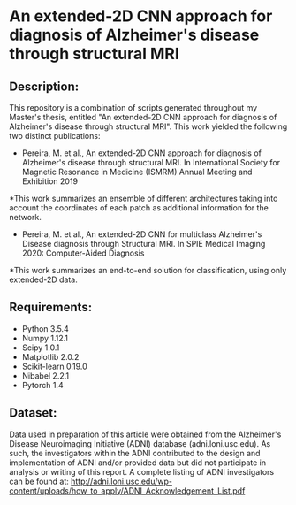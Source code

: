 # An extended-2D CNN approach for diagnosis of Alzheimer's disease through structural MRI

## Description:
This repository is a combination of scripts generated throughout my Master's thesis, entitled "An extended-2D CNN approach for diagnosis of Alzheimer's disease through structural MRI". This work yielded the following two distinct publications:

- Pereira, M. et al., An extended-2D CNN approach for diagnosis of Alzheimer's disease through structural MRI. In International Society for Magnetic Resonance in Medicine (ISMRM) Annual Meeting and Exhibition 2019

*This work summarizes an ensemble of different architectures taking into account the coordinates of each patch as additional information for the network.

- Pereira, M. et al., An extended-2D CNN for multiclass Alzheimer's Disease diagnosis through Structural MRI. In SPIE Medical Imaging 2020: Computer-Aided Diagnosis

*This work summarizes an end-to-end solution for classification, using only extended-2D data.

## Requirements:
- Python 3.5.4
- Numpy 1.12.1
- Scipy 1.0.1
- Matplotlib 2.0.2
- Scikit-learn 0.19.0
- Nibabel 2.2.1
- Pytorch 1.4

## Dataset:
Data used in preparation of this article were obtained from the Alzheimer's Disease Neuroimaging Initiative (ADNI) database (adni.loni.usc.edu). As such, the investigators within the ADNI contributed to the design and implementation of ADNI and/or provided data but did not participate in analysis or writing of this report. A complete listing of ADNI investigators can be found at: http://adni.loni.usc.edu/wp-content/uploads/how_to_apply/ADNI_Acknowledgement_List.pdf
